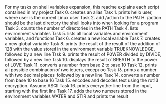 For my tasks on shell variables expansion, this readme explains each script contained in my project
Task 0. creates an alias
Task 1. prints hello user, where user is the current Linux user
Task 2. add /action to the PATH. /action should be the last directory the shell looks into when looking for a program
Task 3. counts the number of directories in the PATH
Task 4. lists environment variables
Task 5. lists all local variables and environment variables, and functions
Task 6. creates a new local variable
Task 7. creates a new global variable
Task 8. prints the result of the result of the addition of 128 with the value stored in the environment variable TRUEKNOWLEDGE, followed by a new line
Task 9. prints the result of POWER divided by DIVIDE, followed by a new line
Task 10. displays the result of BREATH to the power of LOVE
Task 11. converts a number from base 2 to base 10
Task 12. prints all possible combination of two letters, except oo
Task 13. prints a number with two decimal places, followed by a new line
Task 14. converts a number from base 10 to base 16
Task 15. encodes and decodes text using the rot13 encryption. Assume ASCII
Task 16. prints everyother line from the input, starting with the first line
Task 17. adds the two numbers stored in the environment variables WATER and STIR and prints the result
